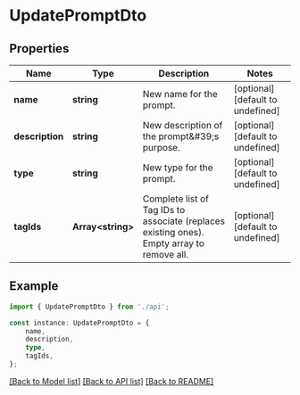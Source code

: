 # UpdatePromptDto


## Properties

Name | Type | Description | Notes
------------ | ------------- | ------------- | -------------
**name** | **string** | New name for the prompt. | [optional] [default to undefined]
**description** | **string** | New description of the prompt\&#39;s purpose. | [optional] [default to undefined]
**type** | **string** | New type for the prompt. | [optional] [default to undefined]
**tagIds** | **Array&lt;string&gt;** | Complete list of Tag IDs to associate (replaces existing ones). Empty array to remove all. | [optional] [default to undefined]

## Example

```typescript
import { UpdatePromptDto } from './api';

const instance: UpdatePromptDto = {
    name,
    description,
    type,
    tagIds,
};
```

[[Back to Model list]](../README.md#documentation-for-models) [[Back to API list]](../README.md#documentation-for-api-endpoints) [[Back to README]](../README.md)
